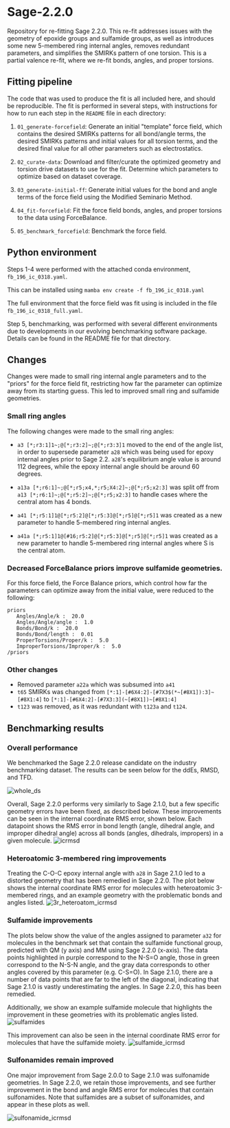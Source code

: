# Sage-2.2.0
Repository for re-fitting Sage 2.2.0. This re-fit addresses issues with the geometry of epoxide groups and sulfamide groups, as well as introduces some new 5-membered ring internal angles, removes redundant parameters, and simplifies the SMIRKs pattern of one torsion. This is a partial valence re-fit, where we re-fit bonds, angles, and proper torsions.

## Fitting pipeline
The code that was used to produce the fit is all included here, and should be reproducible. The fit is performed in several steps, with instructions for how to run each step in the `README` file in each directory:

1. `01_generate-forcefield`: Generate an initial "template" force field, which contains the desired SMIRKs patterns for all bond/angle terms, the desired SMIRKs patterns and initial values for all torsion terms, and the desired final value for all other parameters such as electrostatics.

2. `02_curate-data`: Download and filter/curate the optimized geometry and torsion drive datasets to use for the fit. Determine which parameters to optimize based on dataset coverage.

3. `03_generate-initial-ff`: Generate initial values for the bond and angle terms of the force field using the Modified Seminario Method.

4. `04_fit-forcefield`: Fit the force field bonds, angles, and proper torsions to the data using ForceBalance.

5. `05_benchmark_forcefield`: Benchmark the force field.

## Python environment
Steps 1-4 were performed with the attached conda environment, `fb_196_ic_0318.yaml`.

This can be installed using `mamba env create -f fb_196_ic_0318.yaml`

The full environment that the force field was fit using is included in the file `fb_196_ic_0318_full.yaml`.

Step 5, benchmarking, was performed with several different environments due to developments in our evolving benchmarking software package. Details can be found in the README file for that directory.

## Changes

Changes were made to small ring internal angle parameters and to the "priors" for the force field fit, restricting how far the parameter can optimize away from its starting guess.
This led to improved small ring and sulfamide geometries.

### Small ring angles
The following changes were made to the small ring angles:

* `a3 [*;r3:1]1~;@[*;r3:2]~;@[*;r3:3]1` moved to the end of the angle list, in order to supersede parameter `a28` which was being used for epoxy internal angles prior to Sage 2.2. `a28`'s equilibrium angle value is around 112 degrees, while the epoxy internal angle should be around 60 degrees. 

* `a13a [*;r6:1]~;@[*;r5;x4,*;r5;X4:2]~;@[*;r5;x2:3]` was split off from `a13 [*;r6:1]~;@[*;r5:2]~;@[*;r5;x2:3]` to handle cases where the central atom has 4 bonds.

* `a41 [*;r5:1]1@[*;r5:2]@[*;r5:3]@[*;r5]@[*;r5]1` was created as a new parameter to handle 5-membered ring internal angles.

* `a41a [*;r5:1]1@[#16;r5:2]@[*;r5:3]@[*;r5]@[*;r5]1` was created as a new parameter to handle 5-membered ring internal angles where S is the central atom.

### Decreased ForceBalance priors improve sulfamide geometries.

For this force field, the Force Balance priors, which control how far the parameters can optimize away from the initial value, were reduced to the following:

```
priors
   Angles/Angle/k :  20.0
   Angles/Angle/angle :  1.0
   Bonds/Bond/k :  20.0
   Bonds/Bond/length :  0.01
   ProperTorsions/Proper/k :  5.0
   ImproperTorsions/Improper/k :  5.0
/priors
```

### Other changes
- Removed parameter `a22a` which was subsumed into `a41`
- `t65` SMIRKs was changed from `[*:1]-[#6X4:2]-[#7X3$(*~[#8X1]):3]~[#8X1:4]` to `[*:1]-[#6X4:2]-[#7X3:3](~[#8X1])~[#8X1:4]`
- `t123` was removed, as it was redundant with `t123a` and `t124`.

## Benchmarking results

### Overall performance
We benchmarked the Sage 2.2.0 release candidate on the industry benchmarking dataset. The results can be seen below for the ddEs, RMSD, and TFD. 

![whole_ds](https://github.com/openforcefield/sage-2.2.0/assets/29759281/5e8b48e1-9c33-4d52-95d4-6f1e89d96563)

Overall, Sage 2.2.0 performs very similarly to Sage 2.1.0, but a few specific geometry errors have been fixed, as described below. These improvements can be seen in the internal coordinate RMS error, shown below. Each datapoint shows the RMS error in bond length (angle, dihedral angle, and improper dihedral angle) across all bonds (angles, dihedrals, impropers) in a given molecule.
![icrmsd](https://github.com/openforcefield/sage-2.2.0/assets/29759281/e8f661dc-bb95-4c46-8cd8-cc136b52c1b4)

### Heteroatomic 3-membered ring improvements

Treating the C-O-C epoxy internal angle with `a28` in Sage 2.1.0 led to a distorted geometry that has been remedied in Sage 2.2.0. The plot below shows the internal coordinate RMS error for molecules with heteroatomic 3-membered rings, and an example geometry with the problematic bonds and angles listed.
![3r_heteroatom_icrmsd](https://github.com/openforcefield/sage-2.2.0/assets/29759281/7136b4eb-89f4-4bde-8e89-c3215059ad94)

### Sulfamide improvements
The plots below show the value of the angles assigned to parameter `a32` for molecules in the benchmark set that contain the sulfamide functional group, predicted with QM (y axis) and MM using Sage 2.2.0 (x-axis). The data points highlighted in purple correspond to the N-S=O angle, those in green correspond to the N-S-N angle, and the gray data corresponds to other angles covered by this parameter (e.g. C-S=O). In Sage 2.1.0, there are a number of data points that are far to the left of the diagonal, indicating that Sage 2.1.0 is vastly underestimating the angles. In Sage 2.2.0, this has been remedied. 

Additionally, we show an example sulfamide molecule that highlights the improvement in these geometries with its problematic angles listed.
![sulfamides](https://github.com/openforcefield/sage-2.2.0/assets/29759281/2355f22b-d802-41ca-9409-584606293a06) 

This improvement can also be seen in the internal coordinate RMS error for molecules that have the sulfamide moiety.
![sulfamide_icrmsd](https://github.com/openforcefield/sage-2.2.0/assets/29759281/210c9e07-3a7b-49e2-b6f4-02216ee9d12a)

### Sulfonamides remain improved
One major improvement from Sage 2.0.0 to Sage 2.1.0 was sulfonamide geometries. In Sage 2.2.0, we retain those improvements, and see further improvement in the bond and angle RMS error for molecules that contain sulfonamides. Note that sulfamides are a subset of sulfonamides, and appear in these plots as well. 

![sulfonamide_icrmsd](https://github.com/openforcefield/sage-2.2.0/assets/29759281/b1ad6cd2-6625-4514-8482-10afba1be010)



